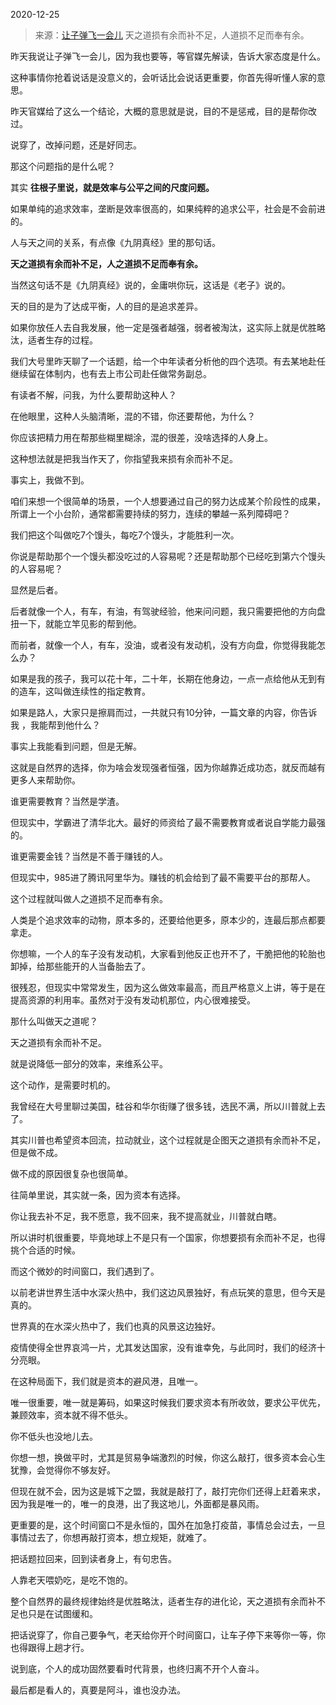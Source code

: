 2020-12-25

> 来源：[让子弹飞一会儿](http://mp.weixin.qq.com/s?__biz=MzU3NDc5Nzc0NQ==&mid=2247498014&idx=1&sn=6e2b30f96830ee832182c06e5a7f606c&chksm=fd2e5bc0ca59d2d69d96ab3a513576d5c538c899d01cb58859259dde4bc8a08749031b653cd4&scene=27#wechat_redirect)
> 天之道损有余而补不足，人道损不足而奉有余​。

昨天我说让子弹飞一会儿，因为我也要等，等官媒先解读，告诉大家态度是什么。  

  

这种事情你抢着说话是没意义的，会听话比会说话更重要，你首先得听懂人家的意思。

  

昨天官媒给了这么一个结论，大概的意思就是说，目的不是惩戒，目的是帮你改过。  

  

说穿了，改掉问题，还是好同志。  

  

那这个问题指的是什么呢？  

  

其实 **往根子里说，就是效率与公平之间的尺度问题。**

  

如果单纯的追求效率，垄断是效率很高的，如果纯粹的追求公平，社会是不会前进的。  

  

人与天之间的关系，有点像《九阴真经》里的那句话。  

  

 **天之道损有余而补不足，人之道损不足而奉有余。**

  

当然这句话不是《九阴真经》说的，金庸哄你玩，这话是《老子》说的。

  

天的目的是为了达成平衡，人的目的是追求差异。  

  

如果你放任人去自我发展，他一定是强者越强，弱者被淘汰，这实际上就是优胜略汰，适者生存的过程。

  

我们大号里昨天聊了一个话题，给一个中年读者分析他的四个选项。有去某地赴任继续留在体制内，也有去上市公司赴任做常务副总。

  

有读者不解，问我，为什么要帮助这种人？  

  

在他眼里，这种人头脑清晰，混的不错，你还要帮他，为什么？

  

你应该把精力用在帮那些糊里糊涂，混的很差，没啥选择的人身上。

  

这种想法就是把我当作天了，你指望我来损有余而补不足。

  

事实上，我做不到。

  

咱们来想一个很简单的场景，一个人想要通过自己的努力达成某个阶段性的成果，所谓上一个小台阶，通常都需要持续的努力，连续的攀越一系列障碍吧？  

  

我们把这个叫做吃7个馒头，每吃7个馒头，才能胜利一次。

  

你说是帮助那个一个馒头都没吃过的人容易呢？还是帮助那个已经吃到第六个馒头的人容易呢？

  

显然是后者。  

  

后者就像一个人，有车，有油，有驾驶经验，他来问问题，我只需要把他的方向盘扭一下，就能立竿见影的帮到他。  

  

而前者，就像一个人，有车，没油，或者没有发动机，没有方向盘，你觉得我能怎么办？

  

如果是我的孩子，我可以花十年，二十年，长期在他身边，一点一点给他从无到有的造车，这叫做连续性的指定教育。  

  

如果是路人，大家只是擦肩而过，一共就只有10分钟，一篇文章的内容，你告诉我 ，我能帮到他什么？

  

事实上我能看到问题，但是无解。  

  

这就是自然界的选择，你为啥会发现强者恒强，因为你越靠近成功态，就反而越有更多人来帮助你。  

  

谁更需要教育？当然是学渣。  

  

但现实中，学霸进了清华北大。最好的师资给了最不需要教育或者说自学能力最强的。

  

谁更需要金钱？当然是不善于赚钱的人。  

  

但现实中，985进了腾讯阿里华为。赚钱的机会给到了最不需要平台的那帮人。

  

这个过程就叫做人之道损不足而奉有余。

  

人类是个追求效率的动物，原本多的，还要给他更多，原本少的，连最后那点都要拿走。  

  

你想嘛，一个人的车子没有发动机，大家看到他反正也开不了，干脆把他的轮胎也卸掉，给那些能开的人当备胎去了。

  

很残忍，但现实中常常发生，因为这么做效率最高，而且严格意义上讲，等于是在提高资源的利用率。虽然对于没有发动机那位，内心很难接受。  

  

那什么叫做天之道呢？

  

天之道损有余而补不足。

  

就是说降低一部分的效率，来维系公平。  

  

这个动作，是需要时机的。

  

我曾经在大号里聊过美国，硅谷和华尔街赚了很多钱，选民不满，所以川普就上去了。  

  

其实川普也希望资本回流，拉动就业，这个过程就是企图天之道损有余而补不足，但是做不成。

  

做不成的原因很复杂也很简单。

  

往简单里说，其实就一条，因为资本有选择。  

  

你让我去补不足，我不愿意，我不回来，我不提高就业，川普就白瞎。  

  

所以讲时机很重要，毕竟地球上不是只有一个国家，你想要损有余而补不足，也得挑个合适的时候。

  

而这个微妙的时间窗口，我们遇到了。

  

以前老讲世界生活中水深火热中，我们这边风景独好，有点玩笑的意思，但今天是真的。  

  

世界真的在水深火热中了，我们也真的风景这边独好。  

  

疫情使得全世界哀鸿一片，尤其发达国家，没有谁幸免，与此同时，我们的经济十分亮眼。  

  

在这种局面下，我们就是资本的避风港，且唯一。

  

唯一很重要，唯一就是筹码，如果这时候我们要求资本有所收敛，要求公平优先，兼顾效率，资本就不得不低头。  

  

你不低头也没地儿去。  

  

你想一想，换做平时，尤其是贸易争端激烈的时候，你这么敲打，很多资本会心生犹豫，会觉得你不够友好。  

  

但现在就不会，因为这是城下之盟，我就是敲打了，敲打完你们还得上赶着来求，因为我是唯一的，唯一的良港，出了我这地儿，外面都是暴风雨。

  

更重要的是，这个时间窗口不是永恒的，国外在加急打疫苗，事情总会过去，一旦事情过去了，你想再敲打资本，想立规矩，就难了。

  

把话题拉回来，回到读者身上，有句忠告。

  

人靠老天喂奶吃，是吃不饱的。

  

整个自然界的最终规律始终是优胜略汰，适者生存的进化论，天之道损有余而补不足也只是在试图缓和。

  

把话说穿了，你自己要争气，老天给你开个时间窗口，让车子停下来等你一等，你也得跟得上趟才行。  

  

说到底，个人的成功固然要看时代背景，也终归离不开个人奋斗。

  

最后都是看人的，真要是阿斗，谁也没办法。

